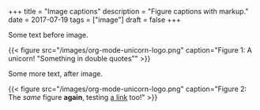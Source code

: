 +++
title = "Image captions"
description = "Figure captions with markup."
date = 2017-07-19
tags = ["image"]
draft = false
+++

Some text before image.

{{< figure src="/images/org-mode-unicorn-logo.png" caption="Figure 1: A unicorn! \"Something in double quotes\"" >}}

Some more text, after image.

{{< figure src="/images/org-mode-unicorn-logo.png" caption="Figure 2: The _same_ figure **again**, testing [a link](https://ox-hugo.scripter.co) too!" >}}
